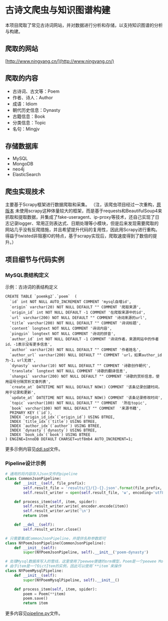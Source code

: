 # 古诗文爬虫与知识图谱构建

本项目爬取了常见古诗词网站，并对数据进行分析和存储，以支持知识图谱的分析与构建。

## 爬取的网站

[http://www.ningyang.cn/](http://www.ningyang.cn/)

## 爬取的内容

- 古诗词、古文等：Poem
- 作者、诗人：Author
- 成语：Idiom
- 朝代历史信息：Dynasty
- 古籍信息：Book
- 分类信息：Topic
- 名句：Mingjv

## 存储数据库

- MySQL
- MongoDB
- neo4j
- ElasticSearch

## 爬虫实现技术

主要基于Scrapy框架进行数据爬取和采集。
（注，该爬虫项目经过一次重构，[原版本](https://github.com/RonDen/spider-snippet) 未使用scrapy这种体量较大的框架，而是基于requests和BeautifulSoup4来抓取和提取数据，并集成了fake-useragent、ip-proxy等技术，还自己实现了日志记录logger、常用正则表达式、日期处理等小模块，但是后来发现需要爬取的网站几乎没有反爬措施，并且希望提升代码的复用性，因此用Scrapy进行重构。得益于twisted非阻塞IO的特点，基于scrapy实现后，爬取速度得到了数倍的提升。）

## 项目细节与代码实例

### MySQL表结构定义

示例：古诗词的表结构定义

```mysql
CREATE TABLE `poemkg2`.`poem`  (
  `id` int NOT NULL AUTO_INCREMENT COMMENT 'mysql自增id',
  `origin` varchar(20) NOT NULL DEFAULT "" COMMENT '爬取来源',
  `origin_id` int NOT NULL DEFAULT -1 COMMENT '在爬取来源中的id',
  `url` varchar(200) NOT NULL DEFAULT "" COMMENT '诗词来源的url',
  `title` varchar(200) NOT NULL DEFAULT "" COMMENT '诗词标题',
  `content` longtext NOT NULL COMMENT '诗词内容',
  `pingyin` longtext NOT NULL COMMENT '诗词的拼音',
  `author_id` int NOT NULL DEFAULT -1 COMMENT '诗词作者，来源网站中的作者id，-1表示没有更多信息',
  `author` varchar(20) NOT NULL DEFAULT "" COMMENT '作者姓名',
  `author_url` varchar(200) NULL DEFAULT "" COMMENT 'url，如果author_id为-1，url无效',
  `dynasty` varchar(10) NOT NULL DEFAULT "" COMMENT '诗歌创作朝代',
  `translate` longtext NOT NULL COMMENT '诗歌的翻译信息',
  `shangxi` varchar(200) NOT NULL DEFAULT "" COMMENT '诗歌的赏析信息，使用逗号分隔赏析文章列表',
  `create_at` DATETIME NOT NULL DEFAULT NOW() COMMENT '该条记录创建时间，用于记录和更新',
  `update_at` DATETIME NOT NULL DEFAULT NOW() COMMENT '该条记录修改时间',
  `topic` varchar(100) NOT NULL DEFAULT "" COMMENT  '所在topic',
  `book` varchar(100) NOT NULL DEFAULT "" COMMENT  '来源书籍',
  PRIMARY KEY (`id`),
  INDEX `origin_id_idx`(`origin_id`) USING BTREE,
  INDEX `title_idx`(`title`) USING BTREE,
  INDEX `author_idx`(`author`) USING BTREE,
  INDEX `dynasty`(`dynasty`) USING BTREE,
  INDEX `book_idx`(`book`) USING BTREE
) ENGINE=InnoDB DEFAULT CHARSET=utf8mb4 AUTO_INCREMENT=1;
```

更多示例内容见[ddl.sql](./PoemKGSpider/ddl.sql)文件。

### Pipeline设计示例

```python
# 通用的将内容存入Json文件的pipeline
class CommonJsonPipeline:
    def __init__(self, file_prefix):
        self.result_file = 'results/{}/{}-{}.json'.format(file_prefix, file_prefix, datetime.now().strftime("%Y-%m-%d-%H_%M_%S"))
        self.result_writer = open(self.result_file, 'w', encoding='utf8')

    def process_item(self, item, spider):
        self.result_writer.write(_encoder.encode(item))
        self.result_writer.write('\n')
        return item

    def __del__(self):
        self.result_writer.close()

# 只需要集成CommonJsonPipeline，并提供名称参数即可
class NYPoemJsonPipeline(CommonJsonPipeline):
    def __init__(self):
        super(NYPoemJsonPipeline, self).__init__('poem-dynasty')

# 处理Mysql数据库写入的管线，这里使用了peewee便捷的orm模型，Poem是一个peewee Model对象
# 由于item是一个DictItem的实例，因此可以使用`**item`来操作
class NYPoemMysqlPipeline:
    def __init__(self):
        super(NYPoemMysqlPipeline, self).__init__()

    def process_item(self, item, spider):
        poem = Poem(**item)
        poem.save()
        return item
```

更多内容见[pipeline.py](./PoemKGSpider/pipelines.py)文件。

